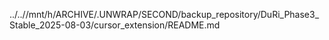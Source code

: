 ../..//mnt/h/ARCHIVE/.UNWRAP/SECOND/backup_repository/DuRi_Phase3_Stable_2025-08-03/cursor_extension/README.md